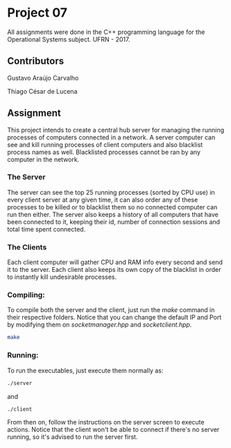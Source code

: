 # Project 07
All assignments were done in the C++ programming language for the Operational Systems subject.
UFRN - 2017.

## Contributors
Gustavo Araújo Carvalho

Thiago César de Lucena

## Assignment 
This project intends to create a central hub server for managing the running processes of computers connected in a network. A server computer can see and kill running processes of client computers and also blacklist process names as well. Blacklisted processes cannot be ran by any computer in the network.

### The Server
The server can see the top 25 running processes (sorted by CPU use) in every client server at any given time, it can also order any of these processes to be killed or to blacklist them so no connected computer can run then either.
The server also keeps a history of all computers that have been connected to it, keeping their id, number of connection sessions and total time spent connected.

### The Clients
Each client computer will gather CPU and RAM info every second and send it to the server. Each client also keeps its own copy of the blacklist in order to instantly kill undesirable processes.

### Compiling:
To compile both the server and the client, just run the _make_ command in their respective folders.
Notice that you can change the default IP and Port by modifying them on _socketmanager.hpp_ and _socketclient.hpp_.
```bash
make
```
### Running:
To run the executables, just execute them normally as:
```bash
./server
```
and
```bash
./client
```
From then on, follow the instructions on the server screen to execute actions.
Notice that the client won't be able to connect if there's no server running, so it's advised to run the server first.

